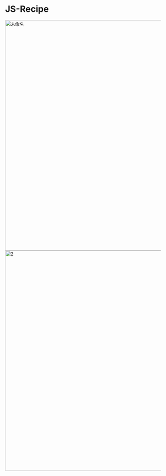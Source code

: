 # JS-Recipe
<img width="747" alt="未命名" src="https://user-images.githubusercontent.com/62473938/129430560-58f5e885-fdb3-4fe0-bfb1-a031c2403ef2.png">
<img width="713" alt="2" src="https://user-images.githubusercontent.com/62473938/129430565-a7e85b2b-9f32-4ac9-be07-cfae0e65fdd2.png">

